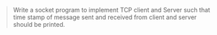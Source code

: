 > Write a socket program to implement TCP client and Server such that
> time stamp of message sent and received from client and server
> should be printed.